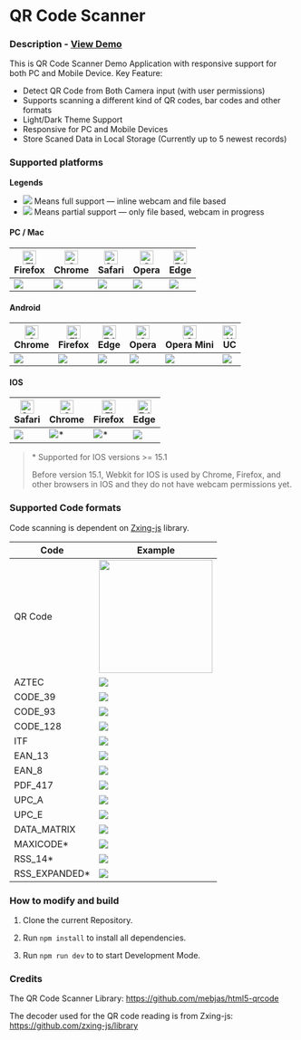 # QR Code Scanner

### Description - [View Demo](https://akithuong.github.io/a-ware-demo-react/)

This is QR Code Scanner Demo Application with responsive support for both PC and Mobile Device.
Key Feature:

- Detect QR Code from Both Camera input (with user permissions)
- Supports scanning a different kind of QR codes, bar codes and other formats
- Light/Dark Theme Support
- Responsive for PC and Mobile Devices
- Store Scaned Data in Local Storage (Currently up to 5 newest records)

### Supported platforms

**Legends**

- ![](https://scanapp.org/assets/github_assets/done.png) Means full support — inline webcam and file based
- ![](https://scanapp.org/assets/github_assets/partial.png) Means partial support — only file based, webcam in progress

#### PC / Mac

| <img src="https://scanapp.org/assets/github_assets/browsers/firefox_48x48.png" alt="Firefox" width="24px" height="24px" /><br/>Firefox | <img src="https://scanapp.org/assets/github_assets/browsers/chrome_48x48.png" alt="Chrome" width="24px" height="24px" /><br/>Chrome | <img src="https://scanapp.org/assets/github_assets/browsers/safari_48x48.png" alt="Safari" width="24px" height="24px" /><br/>Safari | <img src="https://scanapp.org/assets/github_assets/browsers/opera_48x48.png" alt="Opera" width="24px" height="24px" /><br/>Opera | <img src="https://scanapp.org/assets/github_assets/browsers/edge_48x48.png" alt="Edge" width="24px" height="24px" /><br/> Edge |
| -------------------------------------------------------------------------------------------------------------------------------------- | ----------------------------------------------------------------------------------------------------------------------------------- | ----------------------------------------------------------------------------------------------------------------------------------- | -------------------------------------------------------------------------------------------------------------------------------- | ------------------------------------------------------------------------------------------------------------------------------ |
| ![](https://scanapp.org/assets/github_assets/done.png)                                                                                 | ![](https://scanapp.org/assets/github_assets/done.png)                                                                              | ![](https://scanapp.org/assets/github_assets/done.png)                                                                              | ![](https://scanapp.org/assets/github_assets/done.png)                                                                           | ![](https://scanapp.org/assets/github_assets/done.png)                                                                         |

#### Android

| <img src="https://scanapp.org/assets/github_assets/browsers/chrome_48x48.png" alt="Chrome" width="24px" height="24px" /><br/>Chrome | <img src="https://scanapp.org/assets/github_assets/browsers/firefox_48x48.png" alt="Firefox" width="24px" height="24px" /><br/>Firefox | <img src="https://scanapp.org/assets/github_assets/browsers/edge_48x48.png" alt="Edge" width="24px" height="24px" /><br/> Edge | <img src="https://scanapp.org/assets/github_assets/browsers/opera_48x48.png" alt="Opera" width="24px" height="24px" /><br/>Opera | <img src="https://scanapp.org/assets/github_assets/browsers/opera-mini_48x48.png" alt="Opera-Mini" width="24px" height="24px" /><br/> Opera Mini | <img src="https://scanapp.org/assets/github_assets/browsers/uc_48x48.png" alt="UC" width="24px" height="24px" /> <br/> UC |
| ----------------------------------------------------------------------------------------------------------------------------------- | -------------------------------------------------------------------------------------------------------------------------------------- | ------------------------------------------------------------------------------------------------------------------------------ | -------------------------------------------------------------------------------------------------------------------------------- | ------------------------------------------------------------------------------------------------------------------------------------------------ | ------------------------------------------------------------------------------------------------------------------------- |
| ![](https://scanapp.org/assets/github_assets/done.png)                                                                              | ![](https://scanapp.org/assets/github_assets/done.png)                                                                                 | ![](https://scanapp.org/assets/github_assets/done.png)                                                                         | ![](https://scanapp.org/assets/github_assets/done.png)                                                                           | ![](https://scanapp.org/assets/github_assets/partial.png)                                                                                        | ![](https://scanapp.org/assets/github_assets/partial.png)                                                                 |

#### IOS

| <img src="https://scanapp.org/assets/github_assets/browsers/safari_48x48.png" alt="Safari" width="24px" height="24px" /><br/>Safari | <img src="https://scanapp.org/assets/github_assets/browsers/chrome_48x48.png" alt="Chrome" width="24px" height="24px" /><br/>Chrome | <img src="https://scanapp.org/assets/github_assets/browsers/firefox_48x48.png" alt="Firefox" width="24px" height="24px" /><br/>Firefox | <img src="https://scanapp.org/assets/github_assets/browsers/edge_48x48.png" alt="Edge" width="24px" height="24px" /><br/> Edge |
| ----------------------------------------------------------------------------------------------------------------------------------- | ----------------------------------------------------------------------------------------------------------------------------------- | -------------------------------------------------------------------------------------------------------------------------------------- | ------------------------------------------------------------------------------------------------------------------------------ |
| ![](https://scanapp.org/assets/github_assets/done.png)                                                                              | ![](https://scanapp.org/assets/github_assets/done.png)\*                                                                            | ![](https://scanapp.org/assets/github_assets/done.png)\*                                                                               | ![](https://scanapp.org/assets/github_assets/partial.png)                                                                      |

> \* Supported for IOS versions >= 15.1
>
> Before version 15.1, Webkit for IOS is used by Chrome, Firefox, and other browsers in IOS and they do not have webcam permissions yet.

### Supported Code formats

Code scanning is dependent on [Zxing-js](https://github.com/zxing-js/library) library.

| Code           | Example                                                                          |
| -------------- | -------------------------------------------------------------------------------- |
| QR Code        | <img src="https://scanapp.org/assets/github_assets/qr-code.png" width="200px" /> |
| AZTEC          | <img src="https://scanapp.org/assets/github_assets/aztec.png" />                 |
| CODE_39        | <img src="https://scanapp.org/assets/github_assets/code_39.gif" />               |
| CODE_93        | <img src="https://scanapp.org/assets/github_assets/code_93.gif" />               |
| CODE_128       | <img src="https://scanapp.org/assets/github_assets/code_128.gif" />              |
| ITF            | <img src="https://scanapp.org/assets/github_assets/itf.png" />                   |
| EAN_13         | <img src="https://scanapp.org/assets/github_assets/ean13.jpeg" />                |
| EAN_8          | <img src="https://scanapp.org/assets/github_assets/ean8.jpeg" />                 |
| PDF_417        | <img src="https://scanapp.org/assets/github_assets/pdf417.png" />                |
| UPC_A          | <img src="https://scanapp.org/assets/github_assets/upca.jpeg" />                 |
| UPC_E          | <img src="https://scanapp.org/assets/github_assets/upce.jpeg" />                 |
| DATA_MATRIX    | <img src="https://scanapp.org/assets/github_assets/datamatrix.png" />            |
| MAXICODE\*     | <img src="https://scanapp.org/assets/github_assets/maxicode.gif" />              |
| RSS_14\*       | <img src="https://scanapp.org/assets/github_assets/rss14.gif" />                 |
| RSS_EXPANDED\* | <img src="https://scanapp.org/assets/github_assets/rssexpanded.gif" />           |

### How to modify and build

1.  Clone the current Repository.

2.  Run `npm install` to install all dependencies.

3.  Run `npm run dev` to to start Development Mode.

### Credits

The QR Code Scanner Library: https://github.com/mebjas/html5-qrcode

The decoder used for the QR code reading is from Zxing-js: https://github.com/zxing-js/library

